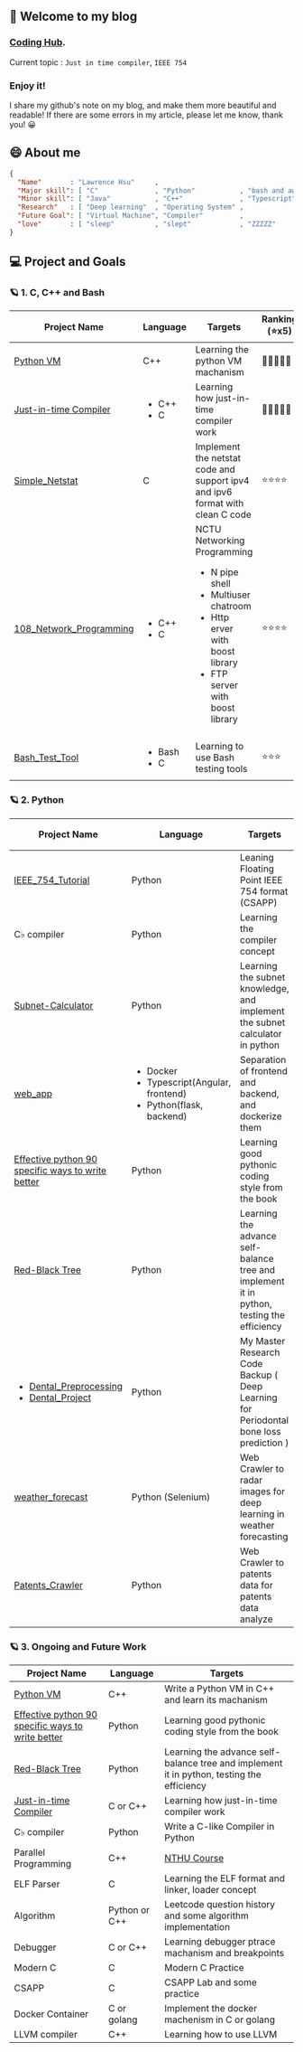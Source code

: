 ## 🐲 Welcome to my blog
### [Coding Hub](https://lovelessless99.github.io/coding-hub/).

Current topic : `Just in time compiler`, `IEEE 754`

### Enjoy it!

I share my github's note on my blog, and make them more beautiful and readable! If there are some errors in my article, please let me know, thank you! 😀  

## 😄 About me
```json
{
  "Name"       : "Lawrence Hsu"     ,
  "Major skill": [ "C"              , "Python"           , "bash and awk", "docker"],
  "Minor skill": [ "Java"           , "C++"              , "Typescript"  , "flask" ],
  "Research"   : [ "Deep learning"  , "Operating System" ,                         ],
  "Future Goal": [ "Virtual Machine", "Compiler"         ,                         ],
  "love"       : [ "sleep"          , "slept"            , "ZZZZZ"                 ]
}
```

## 💻 Project and Goals
### 🪐 1. C, C++ and Bash
| Project Name   | Language                         | Targets | Ranking (⭐x5) 
|----------------|----------------------------------|---------| ---------|
| [Python VM](https://github.com/lovelessless99/Python_VM) |  C++                             | Learning the python VM machanism | 🌟🌟🌟🌟🌟
| [Just-in-time Compiler](https://github.com/lovelessless99/Just-In-Time-Compiler)      | <ul><li>C++</li><li>C</li></ul>  | Learning how just-in-time compiler work |🌟🌟🌟🌟🌟
| [Simple_Netstat](https://github.com/lovelessless99/Simple_Netstat) | C                                |  Implement the netstat code and support ipv4 and ipv6 format with clean C code  | ⭐⭐⭐⭐
| [108_Network_Programming](https://github.com/lovelessless99/108_Network_Programming) | <ul><li>C++</li><li>C</li></ul>  |  NCTU Networking Programming <br> <ul><li>N pipe shell</li> <li>Multiuser chatroom</li> <li>Http erver with boost library</li> <li>FTP server with boost library</li> </ul>  | ⭐⭐⭐⭐
| [Bash_Test_Tool](https://github.com/lovelessless99/Bash_Test_Tool) | <ul><li>Bash</li><li>C</li></ul> |  Learning to use Bash testing tools  | ⭐⭐⭐


### 🪐 2. Python
| Project Name   | Language                         | Targets | Ranking (⭐x5) 
|----------------|----------------------------------|---------| ---------|
| [IEEE_754_Tutorial](https://github.com/lovelessless99/IEEE_754_Tutorial)| Python                         |  Leaning Floating Point IEEE 754 format (CSAPP)  | 🌟🌟🌟🌟🌟
| C♭ compiler       | Python                        |  Learning the compiler concept | 🌟🌟🌟🌟🌟 
| [Subnet-Calculator](https://github.com/lovelessless99/Subnet-Calculator) | Python                        |  Learning the subnet knowledge, and implement the subnet calculator in python       | ⭐⭐⭐⭐
| [web_app](https://github.com/lovelessless99/web_app)           | <ul><li>Docker</li><li>Typescript(Angular, frontend)</li> <li>Python(flask, backend)</li></ul>| Separation of frontend and backend, and dockerize them         | ⭐⭐⭐⭐
| [Effective python 90 specific ways to write better](https://github.com/lovelessless99/Effective_Python) | Python | Learning good pythonic coding style from the book |⭐⭐⭐⭐|
| [Red-Black Tree](https://github.com/lovelessless99/Red-Black-Tree) | Python                           | Learning the advance self-balance tree and implement it in python, testing the efficiency |⭐⭐⭐⭐|
| <ul><li><a href="https://github.com/lovelessless99/Dental_Preprocessing">Dental_Preprocessing</a></li><li><a href="https://github.com/lovelessless99/Dental_Project">Dental_Project</a></li></ul> | Python                     | My Master Research Code Backup ( Deep Learning for Periodontal bone loss prediction ) | ⭐⭐⭐⭐
| [weather_forecast](https://github.com/lovelessless99/weather_forecast) | Python (Selenium)               |  Web Crawler to radar images for deep learning in weather forecasting  | ⭐⭐
| [Patents_Crawler](https://github.com/lovelessless99/Patents_Crawler)  | Python                         |  Web Crawler to patents data for patents data analyze      | ⭐⭐

### 🪐 3. Ongoing and Future Work
| Project Name   | Language                         | Targets |
|----------------|----------------------------------|---------|
| [Python VM](https://github.com/lovelessless99/Python_VM)      | C++                              | Write a Python VM in C++ and learn its machanism |
| [Effective python 90 specific ways to write better](https://github.com/lovelessless99/Effective_Python) | Python | Learning good pythonic coding style from the book |
| [Red-Black Tree](https://github.com/lovelessless99/Red-Black-Tree) | Python                           | Learning the advance self-balance tree and implement it in python, testing the efficiency |
| [Just-in-time Compiler](https://github.com/lovelessless99/Just-In-Time-Compiler)      | C or C++  | Learning how just-in-time compiler work |
| C♭ compiler    | Python                           | Write a C-like Compiler in Python |
| Parallel Programming | C++                        | [NTHU Course](https://www.youtube.com/watch?v=t_q0Tajpyso&list=PLS0SUwlYe8cxqw70UHOE5n4Lm-mXFXbZT&index=3)|
| ELF Parser     | C                                | Learning the ELF format and linker, loader concept |
| Algorithm      | Python or C++                    | Leetcode question history and some algorithm implementation | 
| Debugger      | C or C++                    | Learning debugger ptrace machanism and breakpoints |
| Modern C | C             | Modern C Practice | 
| CSAPP | C             | CSAPP Lab and some practice | 
| Docker Container | C or golang  | Implement the docker machenism in C or golang | 
| LLVM compiler | C++  | Learning how to use LLVM | 




